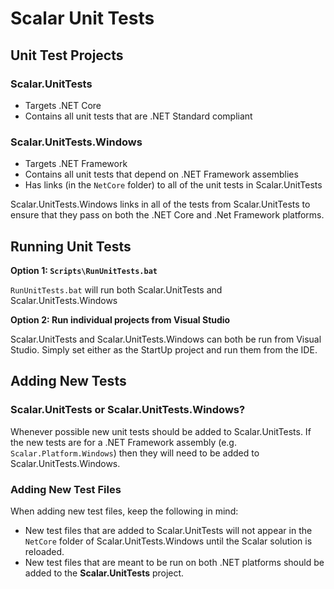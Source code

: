 # Scalar Unit Tests

## Unit Test Projects

### Scalar.UnitTests

* Targets .NET Core
* Contains all unit tests that are .NET Standard compliant

### Scalar.UnitTests.Windows

* Targets .NET Framework
* Contains all unit tests that depend on .NET Framework assemblies
* Has links (in the `NetCore` folder) to all of the unit tests in Scalar.UnitTests 

Scalar.UnitTests.Windows links in all of the tests from Scalar.UnitTests to ensure that they pass on both the .NET Core and .Net Framework platforms.

## Running Unit Tests

**Option 1: `Scripts\RunUnitTests.bat`**

`RunUnitTests.bat` will run both Scalar.UnitTests and Scalar.UnitTests.Windows

**Option 2: Run individual projects from Visual Studio**

Scalar.UnitTests and Scalar.UnitTests.Windows can both be run from Visual Studio.  Simply set either as the StartUp project and run them from the IDE.

## Adding New Tests

### Scalar.UnitTests or Scalar.UnitTests.Windows?

Whenever possible new unit tests should be added to Scalar.UnitTests. If the new tests are for a .NET Framework assembly (e.g. `Scalar.Platform.Windows`) 
then they will need to be added to Scalar.UnitTests.Windows.

### Adding New Test Files

When adding new test files, keep the following in mind:

* New test files that are added to Scalar.UnitTests will not appear in the `NetCore` folder of Scalar.UnitTests.Windows until the Scalar solution is reloaded.
* New test files that are meant to be run on both .NET platforms should be added to the **Scalar.UnitTests** project.
